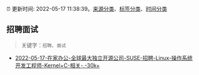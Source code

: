 :alarm_clock: 更新时间: 2022-05-17 11:38:39。[来源分类](../README.md)、[标签分类](../TAGS.md)、[时间分类](../TIMELINE.md)

## 招聘面试


> 关键字：`招聘`、`面试`



- [2022-05-17-在家办公-全球最大独立开源公司-SUSE-招聘-Linux-操作系统开发工程师-Kernel+C-相关-,-30k+](https://www.v2ex.com/t/853509) 